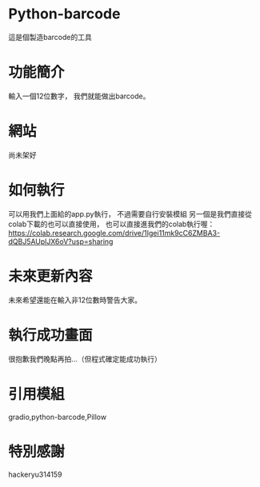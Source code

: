 # Python-barcode
這是個製造barcode的工具
# 功能簡介
輸入一個12位數字，
我們就能做出barcode。
# 網站
尚未架好
# 如何執行
可以用我們上面給的app.py執行，
不過需要自行安裝模組
另一個是我們直接從colab下載的也可以直接使用，
也可以直接進我們的colab執行喔：https://colab.research.google.com/drive/1Igei11mk9cC6ZMBA3-dQBJ5AUplJX6oV?usp=sharing
# 未來更新內容
未來希望還能在輸入非12位數時警告大家。
# 執行成功畫面 
很抱歉我們晚點再拍...（但程式確定能成功執行）
# 引用模組
gradio,python-barcode,Pillow
# 特別感謝
hackeryu314159